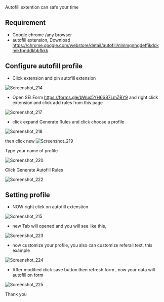 Autofill extention can safe your time 

## Requirement
* Google chrome /any browser
* autofill extension, Download https://chrome.google.com/webstore/detail/autofill/nlmmgnhgdeffjkdckmikfpnddkbbfkkk

## Configure autofill profile

* Click extension and pin autofill extension

![Screenshot_214](https://user-images.githubusercontent.com/81378817/207744989-77812e84-d5e9-44cf-ad88-67492e7c6edb.jpg)

* Open SEI Form https://forms.gle/bWus5YH6S87LmZBY9 and right click extension and click add rules from this page

![Screenshot_217](https://user-images.githubusercontent.com/81378817/207746416-427f6d94-f573-4cb7-8bf6-7ed6b97ebaf4.jpg)

* click expand Generate Rules and click choose a profile

![Screenshot_218](https://user-images.githubusercontent.com/81378817/207746915-bd94250f-1118-4c69-8182-0b0a134db1da.jpg)

then click new
![Screenshot_219](https://user-images.githubusercontent.com/81378817/207747137-2bac0065-b8c1-4cbc-bc23-8945259018eb.jpg)

Type your name of profile

![Screenshot_220](https://user-images.githubusercontent.com/81378817/207747352-7934d24c-463f-408a-b2c3-abc1775e45df.jpg)

Click Generate Autofill Rules

![Screenshot_222](https://user-images.githubusercontent.com/81378817/207748092-9866e305-8a62-4a3b-be2b-882e63c68845.jpg)

## Setting profile

* NOW right click on autofill extenstion

![Screenshot_215](https://user-images.githubusercontent.com/81378817/207745408-d831eeff-aee5-449e-950a-f5a2aeafda56.jpg)

* new Tab will opened and you will see like this, 

![Screenshot_223](https://user-images.githubusercontent.com/81378817/207748302-044aecd9-4c84-4835-b959-dc5c8a10fccf.jpg)

* now customize your profile, you also can customize referall text, this example 

![Screenshot_224](https://user-images.githubusercontent.com/81378817/207748855-6977a520-4ea8-4e37-bc11-51a37d7c3645.jpg)

* After modified click save button then refresh form , now your data will autofill on form

![Screenshot_225](https://user-images.githubusercontent.com/81378817/207749499-10fda7bb-a72f-40c4-9520-63fc77b8dd46.jpg)


Thank you

